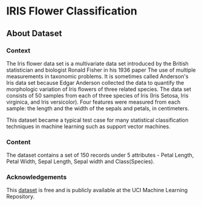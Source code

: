 # IRIS Flower Classification

## About Dataset

### Context
<p>The Iris flower data set is a multivariate data set introduced by the British statistician and biologist Ronald Fisher in his 1936 paper The use of multiple measurements in taxonomic problems. It is sometimes called Anderson's Iris data set because Edgar Anderson collected the data to quantify the morphologic variation of Iris flowers of three related species. The data set consists of 50 samples from each of three species of Iris (Iris Setosa, Iris virginica, and Iris versicolor). Four features were measured from each sample: the length and the width of the sepals and petals, in centimeters.</p>

<p>This dataset became a typical test case for many statistical classification techniques in machine learning such as support vector machines.</p>

### Content
The dataset contains a set of 150 records under 5 attributes - Petal Length, Petal Width, Sepal Length, Sepal width and Class(Species).

### Acknowledgements
This [dataset](https://www.kaggle.com/datasets/arshid/iris-flower-dataset) is free and is publicly available at the UCI Machine Learning Repository.
